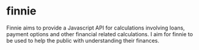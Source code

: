 finnie
======

Finnie aims to provide a Javascript API for calculations involving loans, payment options and other financial related 
calculations.  I aim for finnie to be used to help the public with understanding their finances. 

